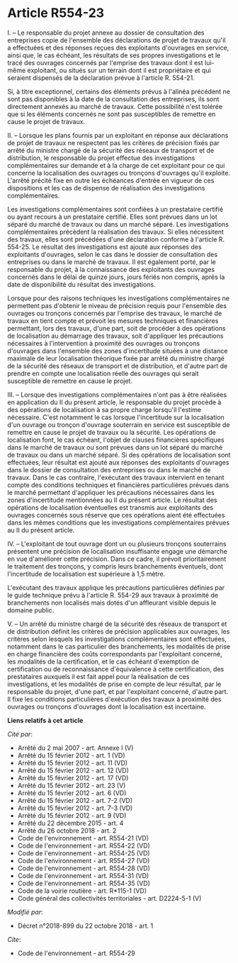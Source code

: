 # Article R554-23

I. – Le responsable du projet annexe au dossier de consultation des entreprises copie de l'ensemble des déclarations de
projet de travaux qu'il a effectuées et des réponses reçues des exploitants d'ouvrages en service, ainsi que, le cas échéant,
les résultats de ses propres investigations et le tracé des ouvrages concernés par l'emprise des travaux dont il est lui-même
exploitant, ou situés sur un terrain dont il est propriétaire et qui seraient dispensés de la déclaration prévue à l'article
R. 554-21. 

Si, à titre exceptionnel, certains des éléments prévus à l'alinéa précédent ne sont pas disponibles à la date de la
consultation des entreprises, ils sont directement annexés au marché de travaux. Cette possibilité n'est tolérée que si les
éléments concernés ne sont pas susceptibles de remettre en cause le projet de travaux. 

II. – Lorsque les plans fournis par un exploitant en réponse aux déclarations de projet de travaux ne respectent pas les
critères de précision fixés par arrêté du ministre chargé de la sécurité des réseaux de transport et de distribution, le
responsable du projet effectue des investigations complémentaires sur demande et à la charge de cet exploitant pour ce qui
concerne la localisation des ouvrages ou tronçons d'ouvrages qu'il exploite. L'arrêté précité fixe en outre les échéances
d'entrée en vigueur de ces dispositions et les cas de dispense de réalisation des investigations complémentaires. 

Les investigations complémentaires sont confiées à un prestataire certifié ou ayant recours à un prestataire certifié. Elles
sont prévues dans un lot séparé du marché de travaux ou dans un marché séparé. Les investigations complémentaires précèdent
la réalisation des travaux. Si elles nécessitent des travaux, elles sont précédées d'une déclaration conforme à l'article R.
554-25. Le résultat des investigations est ajouté aux réponses des exploitants d'ouvrages, selon le cas dans le dossier de
consultation des entreprises ou dans le marché de travaux. Il est également porté, par le responsable du projet, à la
connaissance des exploitants des ouvrages concernés dans le délai de quinze jours, jours fériés non compris, après la date de
disponibilité du résultat des investigations. 

Lorsque pour des raisons techniques les investigations complémentaires ne permettent pas d'obtenir le niveau de précision
requis pour l'ensemble des ouvrages ou tronçons concernés par l'emprise des travaux, le marché de travaux en tient compte et
prévoit les mesures techniques et financières permettant, lors des travaux, d'une part, soit de procéder à des opérations de
localisation au démarrage des travaux, soit d'appliquer les précautions nécessaires à l'intervention à proximité des ouvrages
ou tronçons d'ouvrages dans l'ensemble des zones d'incertitude situées à une distance maximale de leur localisation théorique
fixée par arrêté du ministre chargé de la sécurité des réseaux de transport et de distribution, et d'autre part de prendre en
compte une localisation réelle des ouvrages qui serait susceptible de remettre en cause le projet. 

III. – Lorsque des investigations complémentaires n'ont pas à être réalisées en application du II du présent article, le
responsable du projet procède à des opérations de localisation à sa propre charge lorsqu'il l'estime nécessaire. C'est
notamment le cas lorsque l'incertitude sur la localisation d'un ouvrage ou tronçon d'ouvrage souterrain en service est
susceptible de remettre en cause le projet de travaux ou la sécurité. Les opérations de localisation font, le cas échéant,
l'objet de clauses financières spécifiques dans le marché de travaux ou sont prévues dans un lot séparé du marché de travaux
ou dans un marché séparé. Si des opérations de localisation sont effectuées, leur résultat est ajouté aux réponses des
exploitants d'ouvrages dans le dossier de consultation des entreprises ou dans le marché de travaux. Dans le cas contraire,
l'exécutant des travaux intervient en tenant compte des conditions techniques et financières particulières prévues dans le
marché permettant d'appliquer les précautions nécessaires dans les zones d'incertitude mentionnées au II du présent article.
Le résultat des opérations de localisation éventuelles est transmis aux exploitants des ouvrages concernés sous réserve que
ces opérations aient été effectuées dans les mêmes conditions que les investigations complémentaires prévues au II du présent
article. 

IV. – L'exploitant de tout ouvrage dont un ou plusieurs tronçons souterrains présentent une précision de localisation
insuffisante engage une démarche en vue d'améliorer cette précision. Dans ce cadre, il prévoit prioritairement le traitement
des tronçons, y compris leurs branchements éventuels, dont l'incertitude de localisation est supérieure à 1,5 mètre. 

L'exécutant des travaux applique les précautions particulières définies par le guide technique prévu à l'article R. 554-29
aux travaux à proximité de branchements non localisés mais dotés d'un affleurant visible depuis le domaine public. 

V. – Un arrêté du ministre chargé de la sécurité des réseaux de transport et de distribution définit les critères de
précision applicables aux ouvrages, les critères selon lesquels les investigations complémentaires sont effectuées, notamment
dans le cas particulier des branchements, les modalités de prise en charge financière des coûts correspondants par
l'exploitant concerné, les modalités de la certification, et le cas échéant d'exemption de certification ou de reconnaissance
d'équivalence à cette certification, des prestataires auxquels il est fait appel pour la réalisation de ces investigations,
et les modalités de prise en compte de leur résultat, par le responsable du projet, d'une part, et par l'exploitant concerné,
d'autre part. Il fixe les conditions particulières d'exécution des travaux à proximité des ouvrages ou tronçons d'ouvrages
dont la localisation est incertaine.

**Liens relatifs à cet article**

_Cité par_:

  - Arrêté du 2 mai 2007 - art. Annexe I (V)
  - Arrêté du 15 février 2012 - art. 1 (VD)
  - Arrêté du 15 février 2012 - art. 11 (VD)
  - Arrêté du 15 février 2012 - art. 12 (VD)
  - Arrêté du 15 février 2012 - art. 17 (VD)
  - Arrêté du 15 février 2012 - art. 23 (V)
  - Arrêté du 15 février 2012 - art. 6 (VD)
  - Arrêté du 15 février 2012 - art. 7-2 (VD)
  - Arrêté du 15 février 2012 - art. 7-3 (VD)
  - Arrêté du 15 février 2012 - art. 9 (VD)
  - Arrêté du 22 décembre 2015 - art. 4
  - Arrêté du 26 octobre 2018 - art. 2
  - Code de l'environnement - art. R554-21 (VD)
  - Code de l'environnement - art. R554-22 (VD)
  - Code de l'environnement - art. R554-25 (VD)
  - Code de l'environnement - art. R554-27 (VD)
  - Code de l'environnement - art. R554-28 (VD)
  - Code de l'environnement - art. R554-31 (VD)
  - Code de l'environnement - art. R554-35 (VD)
  - Code de la voirie routière - art. R*115-1 (VD)
  - Code général des collectivités territoriales - art. D2224-5-1 (V)

_Modifié par_:

  - Décret n°2018-899 du 22 octobre 2018 - art. 1

_Cite_:

  - Code de l'environnement - art. R554-29
